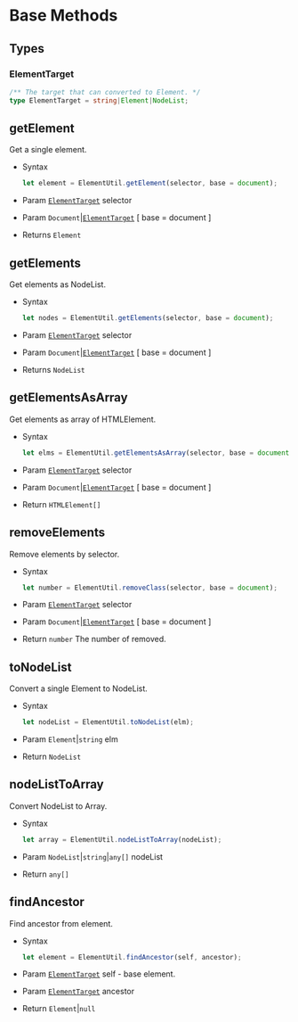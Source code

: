# Base Methods

## Types 

### ElementTarget

``` ts
/** The target that can converted to Element. */
type ElementTarget = string|Element|NodeList;
```

## getElement

Get a single element.

- Syntax

  ``` js
  let element = ElementUtil.getElement(selector, base = document);
  ```

- Param  [`ElementTarget`] selector
- Param  `Document`|[`ElementTarget`] [ base = document ]
- Returns `Element`

## getElements

Get elements as NodeList.

- Syntax

  ``` js
  let nodes = ElementUtil.getElements(selector, base = document);
  ```

- Param  [`ElementTarget`] selector
- Param  `Document`|[`ElementTarget`] [ base = document ]
- Returns `NodeList`

## getElementsAsArray

Get elements as array of HTMLElement.

- Syntax

  ``` js
  let elms = ElementUtil.getElementsAsArray(selector, base = document);
  ```

- Param  [`ElementTarget`] selector
- Param  `Document`|[`ElementTarget`] [ base = document ]
- Return `HTMLElement[]`

## removeElements

Remove elements by selector.

- Syntax

  ``` js
  let number = ElementUtil.removeClass(selector, base = document);
  ```

- Param  [`ElementTarget`] selector
- Param  `Document`|[`ElementTarget`] [ base = document ]
- Return `number` The number of removed.

## toNodeList

Convert a single Element to NodeList.

- Syntax

  ``` js
  let nodeList = ElementUtil.toNodeList(elm);
  ```

- Param  `Element`|`string` elm
- Return `NodeList`

## nodeListToArray

Convert NodeList to Array.

- Syntax

  ``` js
  let array = ElementUtil.nodeListToArray(nodeList);
  ```

- Param  `NodeList`|`string`|`any[]` nodeList
- Return `any[]`

## findAncestor

Find ancestor from element.

- Syntax

  ``` js
  let element = ElementUtil.findAncestor(self, ancestor);
  ```

- Param [`ElementTarget`] self - base element.
- Param [`ElementTarget`] ancestor
- Return `Element`|`null`

[`ElementTarget`]: #elementtarget
